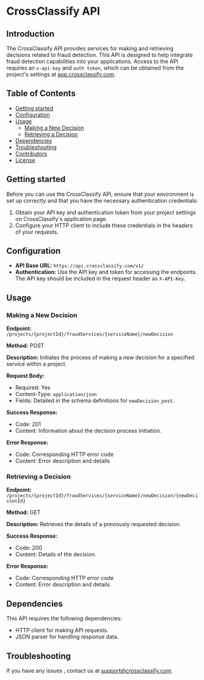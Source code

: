 # CrossClassify API

## Introduction

The CrossClassify API provides services for making and retrieving decisions related to fraud detection. This API is designed to help integrate fraud detection capabilities into your applications. Access to the API requires an `x-api-key` and `auth token`, which can be obtained from the project's settings at [app.crossclassify.com](https://app.crossclassify.com).

## Table of Contents

- [Getting started](#getting-started)
- [Configuration](#configuration)
- [Usage](#usage)
  - [Making a New Decision](#making-a-new-decision)
  - [Retrieving a Decision](#retrieving-a-decision)
- [Dependencies](#dependencies)
- [Troubleshooting](#troubleshooting)
- [Contributors](#contributors)
- [License](#license)

## Getting started

Before you can use the CrossClassify API, ensure that your environment is set up correctly and that you have the necessary authentication credentials:

1. Obtain your API key and authentication token from your project settings on CrossClassify's application page.
2. Configure your HTTP client to include these credentials in the headers of your requests.

## Configuration

- **API Base URL:** `https://api.crossclassify.com/v1/`
- **Authentication:** Use the API key and token for accessing the endpoints. The API key should be included in the request header as `X-API-Key`.

## Usage

### Making a New Decision

**Endpoint:** `/projects/{projectId}/fraudServices/{serviceName}/newDecision`

**Method:** POST

**Description:** Initiates the process of making a new decision for a specified service within a project.

**Request Body:**
- Required: Yes
- Content-Type: `application/json`
- Fields: Detailed in the schema definitions for `newDecision_post`.

**Success Response:**
- Code: 201
- Content: Information about the decision process initiation.

**Error Response:**
- Code: Corresponding HTTP error code
- Content: Error description and details

### Retrieving a Decision

**Endpoint:** `/projects/{projectId}/fraudServices/{serviceName}/newDecision/{newDecisionId}`

**Method:** GET

**Description:** Retrieves the details of a previously requested decision.

**Success Response:**
- Code: 200
- Content: Details of the decision.

**Error Response:**
- Code: Corresponding HTTP error code
- Content: Error description and details

## Dependencies

This API requires the following dependencies:
- HTTP client for making API requests.
- JSON parser for handling response data.

## Troubleshooting

If you have any issues , contact us at [support@crossclassify.com](mailto:support@crossclassify.com).

